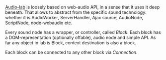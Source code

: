 [Audio-lab](http://dfcreative.github.io/audio-lab) is loosely based on web-audio API, in a sense that it uses it deep beneath. That allows to abstract from the specific sound technology: whether it is AudioWorker, ServerHandler, Ajax source, AudioNode, ScriptNode, node-webaudio etc.

Every sound node has a wrapper, or controller, called _Block_. Each block has a DOM-representation (optionally offable), audio node and simple API. As far any object in lab is Block, context destination is also a block.

Each block can be connected to any other block via _Connection_.